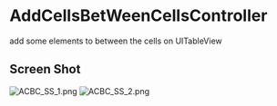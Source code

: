 # AddCellsBetWeenCellsController


add some elements to between the cells on UITableView

## Screen Shot
![ACBC_SS_1.png](https://github.com/AddCellsBetweenCellsController/AddCellsBetweenCellsController/ScreenShot/ACBC_SS_1.png)
![ACBC_SS_2.png]()
